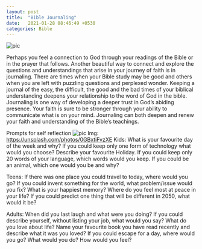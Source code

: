 ```yaml
---
layout: post
title:  "Bible Journaling"
date:   2021-01-28 08:46:49 +0530
categories: Bible
---
```


<img src="{{site.baseurl}}/Image.JPG" alt="pic">

Perhaps you feel a connection to God through your readings of the Bible or in the prayer that follows. Another beautiful way to connect and explore the questions and understandings that arise in your journey of faith is in journaling. There are times when your Bible study may be good and others when you are left with puzzling questions and perplexed wonder. Keeping a journal of the easy, the difficult, the good and the bad times of your biblical understanding deepens your relationship to the word of God in the bible. Journaling is one way of developing a deeper trust in God’s abiding presence. Your faith is sure to be stronger through your ability to communicate what is on your mind. Journaling can both deepen and renew your faith and understanding of the Bible’s teachings.

 Prompts for self reflection
 <img src="https://images.unsplash.com/photo-1479334053136-4dcabc560c9a?ixid=MXwxMjA3fDB8MHxwaG90by1wYWdlfHx8fGVufDB8fHw%3D&ixlib=rb-1.2.1&auto=format&fit=crop&w=1050&q=80" alt="pic">
 Img: https://unsplash.com/photos/0GBxtiFvzXE
Kids:
What is your favourite day of the week and why?
If you could keep only one form of technology what would you choose?
Describe your favourite Holiday.
If you could keep only 20 words of your language, which words would you keep.
If you could be an animal, which one would you be and why?
 
Teens:
If there was one place you could travel to today, where would you go?
If you could invent something for the world, what problem/issue would you fix?
What is your happiest memory?
Where do you feel most at peace in your life?
If you could predict one thing that will be different in 2050, what would it be?
 
Adults:
When did you last laugh and what were you doing?
If you could describe yourself, without listing your job, what would you say?
What do you love about life?
Name your favourite book you have read recently and describe what it was you loved?
If you could escape for a day, where would you go? What would you do? How would you feel?
